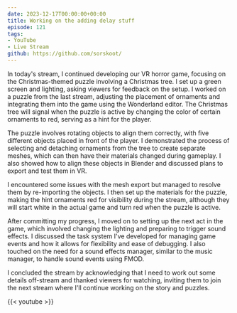 ```yaml
---
date: 2023-12-17T00:00:00+00:00
title: Working on the adding delay stuff
episode: 121
tags:
- YouTube 
- Live Stream
github: https://github.com/sorskoot/
---
```


In today's stream, I continued developing our VR horror game, focusing on the Christmas-themed puzzle involving a Christmas tree. I set up a green screen and lighting, asking viewers for feedback on the setup. I worked on a puzzle from the last stream, adjusting the placement of ornaments and integrating them into the game using the Wonderland editor. The Christmas tree will signal when the puzzle is active by changing the color of certain ornaments to red, serving as a hint for the player.

The puzzle involves rotating objects to align them correctly, with five different objects placed in front of the player. I demonstrated the process of selecting and detaching ornaments from the tree to create separate meshes, which can then have their materials changed during gameplay. I also showed how to align these objects in Blender and discussed plans to export and test them in VR.

I encountered some issues with the mesh export but managed to resolve them by re-importing the objects. I then set up the materials for the puzzle, making the hint ornaments red for visibility during the stream, although they will start white in the actual game and turn red when the puzzle is active.

After committing my progress, I moved on to setting up the next act in the game, which involved changing the lighting and preparing to trigger sound effects. I discussed the task system I've developed for managing game events and how it allows for flexibility and ease of debugging. I also touched on the need for a sound effects manager, similar to the music manager, to handle sound events using FMOD.

I concluded the stream by acknowledging that I need to work out some details off-stream and thanked viewers for watching, inviting them to join the next stream where I'll continue working on the story and puzzles.

{{< youtube  >}}

